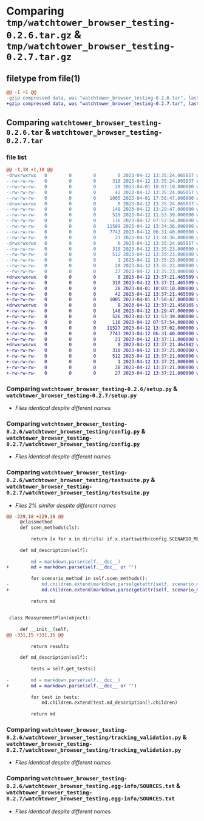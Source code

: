 # Comparing `tmp/watchtower_browser_testing-0.2.6.tar.gz` & `tmp/watchtower_browser_testing-0.2.7.tar.gz`

## filetype from file(1)

```diff
@@ -1 +1 @@
-gzip compressed data, was "watchtower_browser_testing-0.2.6.tar", last modified: Wed Apr 12 13:35:24 2023, max compression
+gzip compressed data, was "watchtower_browser_testing-0.2.7.tar", last modified: Wed Apr 12 13:37:21 2023, max compression
```

## Comparing `watchtower_browser_testing-0.2.6.tar` & `watchtower_browser_testing-0.2.7.tar`

### file list

```diff
@@ -1,18 +1,18 @@
-drwxrwxrwx   0        0        0        0 2023-04-12 13:35:24.065057 watchtower_browser_testing-0.2.6/
--rw-rw-rw-   0        0        0      310 2023-04-12 13:35:24.065057 watchtower_browser_testing-0.2.6/PKG-INFO
--rw-rw-rw-   0        0        0       28 2023-04-01 10:03:10.000000 watchtower_browser_testing-0.2.6/README.md
--rw-rw-rw-   0        0        0       42 2023-04-12 13:35:24.065057 watchtower_browser_testing-0.2.6/setup.cfg
--rw-rw-rw-   0        0        0     1005 2023-04-01 17:58:47.000000 watchtower_browser_testing-0.2.6/setup.py
-drwxrwxrwx   0        0        0        0 2023-04-12 13:35:24.065057 watchtower_browser_testing-0.2.6/watchtower_browser_testing/
--rw-rw-rw-   0        0        0      148 2023-04-12 13:29:47.000000 watchtower_browser_testing-0.2.6/watchtower_browser_testing/__init__.py
--rw-rw-rw-   0        0        0      526 2023-04-12 11:53:39.000000 watchtower_browser_testing-0.2.6/watchtower_browser_testing/config.py
--rw-rw-rw-   0        0        0      116 2023-04-12 07:57:54.000000 watchtower_browser_testing-0.2.6/watchtower_browser_testing/exceptions.py
--rw-rw-rw-   0        0        0    11509 2023-04-12 13:34:36.000000 watchtower_browser_testing-0.2.6/watchtower_browser_testing/testsuite.py
--rw-rw-rw-   0        0        0     7743 2023-04-12 06:31:40.000000 watchtower_browser_testing-0.2.6/watchtower_browser_testing/tracking_validation.py
--rw-rw-rw-   0        0        0       21 2023-04-12 13:34:36.000000 watchtower_browser_testing-0.2.6/watchtower_browser_testing/version.py
-drwxrwxrwx   0        0        0        0 2023-04-12 13:35:24.065057 watchtower_browser_testing-0.2.6/watchtower_browser_testing.egg-info/
--rw-rw-rw-   0        0        0      310 2023-04-12 13:35:23.000000 watchtower_browser_testing-0.2.6/watchtower_browser_testing.egg-info/PKG-INFO
--rw-rw-rw-   0        0        0      512 2023-04-12 13:35:23.000000 watchtower_browser_testing-0.2.6/watchtower_browser_testing.egg-info/SOURCES.txt
--rw-rw-rw-   0        0        0        1 2023-04-12 13:35:23.000000 watchtower_browser_testing-0.2.6/watchtower_browser_testing.egg-info/dependency_links.txt
--rw-rw-rw-   0        0        0       28 2023-04-12 13:35:23.000000 watchtower_browser_testing-0.2.6/watchtower_browser_testing.egg-info/requires.txt
--rw-rw-rw-   0        0        0       27 2023-04-12 13:35:23.000000 watchtower_browser_testing-0.2.6/watchtower_browser_testing.egg-info/top_level.txt
+drwxrwxrwx   0        0        0        0 2023-04-12 13:37:21.465509 watchtower_browser_testing-0.2.7/
+-rw-rw-rw-   0        0        0      310 2023-04-12 13:37:21.465509 watchtower_browser_testing-0.2.7/PKG-INFO
+-rw-rw-rw-   0        0        0       28 2023-04-01 10:03:10.000000 watchtower_browser_testing-0.2.7/README.md
+-rw-rw-rw-   0        0        0       42 2023-04-12 13:37:21.465509 watchtower_browser_testing-0.2.7/setup.cfg
+-rw-rw-rw-   0        0        0     1005 2023-04-01 17:58:47.000000 watchtower_browser_testing-0.2.7/setup.py
+drwxrwxrwx   0        0        0        0 2023-04-12 13:37:21.450165 watchtower_browser_testing-0.2.7/watchtower_browser_testing/
+-rw-rw-rw-   0        0        0      148 2023-04-12 13:29:47.000000 watchtower_browser_testing-0.2.7/watchtower_browser_testing/__init__.py
+-rw-rw-rw-   0        0        0      526 2023-04-12 11:53:39.000000 watchtower_browser_testing-0.2.7/watchtower_browser_testing/config.py
+-rw-rw-rw-   0        0        0      116 2023-04-12 07:57:54.000000 watchtower_browser_testing-0.2.7/watchtower_browser_testing/exceptions.py
+-rw-rw-rw-   0        0        0    11527 2023-04-12 13:37:02.000000 watchtower_browser_testing-0.2.7/watchtower_browser_testing/testsuite.py
+-rw-rw-rw-   0        0        0     7743 2023-04-12 06:31:40.000000 watchtower_browser_testing-0.2.7/watchtower_browser_testing/tracking_validation.py
+-rw-rw-rw-   0        0        0       21 2023-04-12 13:37:11.000000 watchtower_browser_testing-0.2.7/watchtower_browser_testing/version.py
+drwxrwxrwx   0        0        0        0 2023-04-12 13:37:21.464982 watchtower_browser_testing-0.2.7/watchtower_browser_testing.egg-info/
+-rw-rw-rw-   0        0        0      310 2023-04-12 13:37:21.000000 watchtower_browser_testing-0.2.7/watchtower_browser_testing.egg-info/PKG-INFO
+-rw-rw-rw-   0        0        0      512 2023-04-12 13:37:21.000000 watchtower_browser_testing-0.2.7/watchtower_browser_testing.egg-info/SOURCES.txt
+-rw-rw-rw-   0        0        0        1 2023-04-12 13:37:21.000000 watchtower_browser_testing-0.2.7/watchtower_browser_testing.egg-info/dependency_links.txt
+-rw-rw-rw-   0        0        0       28 2023-04-12 13:37:21.000000 watchtower_browser_testing-0.2.7/watchtower_browser_testing.egg-info/requires.txt
+-rw-rw-rw-   0        0        0       27 2023-04-12 13:37:21.000000 watchtower_browser_testing-0.2.7/watchtower_browser_testing.egg-info/top_level.txt
```

### Comparing `watchtower_browser_testing-0.2.6/setup.py` & `watchtower_browser_testing-0.2.7/setup.py`

 * *Files identical despite different names*

### Comparing `watchtower_browser_testing-0.2.6/watchtower_browser_testing/config.py` & `watchtower_browser_testing-0.2.7/watchtower_browser_testing/config.py`

 * *Files identical despite different names*

### Comparing `watchtower_browser_testing-0.2.6/watchtower_browser_testing/testsuite.py` & `watchtower_browser_testing-0.2.7/watchtower_browser_testing/testsuite.py`

 * *Files 2% similar despite different names*

```diff
@@ -229,18 +229,18 @@
     @classmethod
     def scen_methods(cls):
 
         return [x for x in dir(cls) if x.startswith(config.SCENARIO_METHOD_PREFIX)]
 
     def md_description(self):
 
-        md = markdown.parse(self.__doc__)
+        md = markdown.parse(self.__doc__ or '')
 
         for scenario_method in self.scen_methods():
-            md.children.extend(markdown.parse(getattr(self, scenario_method).__doc__).children)
+            md.children.extend(markdown.parse(getattr(self, scenario_method).__doc__ or '').children)
 
         return md
 
 
 class MeasurementPlan(object):
 
     def __init__(self,
@@ -331,15 +331,15 @@
 
         return results
 
     def md_description(self):
 
         tests = self.get_tests()
 
-        md = markdown.parse(self.__doc__)
+        md = markdown.parse(self.__doc__ or '')
 
         for test in tests:
             md.children.extend(test.md_description().children)
 
         return md
```

### Comparing `watchtower_browser_testing-0.2.6/watchtower_browser_testing/tracking_validation.py` & `watchtower_browser_testing-0.2.7/watchtower_browser_testing/tracking_validation.py`

 * *Files identical despite different names*

### Comparing `watchtower_browser_testing-0.2.6/watchtower_browser_testing.egg-info/SOURCES.txt` & `watchtower_browser_testing-0.2.7/watchtower_browser_testing.egg-info/SOURCES.txt`

 * *Files identical despite different names*

